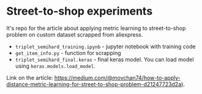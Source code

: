 # Street-to-shop experiments

It's repo for the article about applying metric learning to street-to-shop problem on custom dataset scrapped from aliexpress.

- `triplet_semihard_training.ipynb` - jupyter notebook with training code
- `get_item_info.py` - function for scrapping
- `triplet_semihard_final.keras` - final keras model. You can load model using `keras.models.load_model`.

Link on the article: [https://medium.com/@movchan74/how-to-apply-distance-metric-learning-for-street-to-shop-problem-d21247723d2a)](https://medium.com/@movchan74/how-to-apply-distance-metric-learning-for-street-to-shop-problem-d21247723d2a).